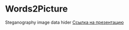 # Words2Picture
Steganography image data hider
[Ссылка на презентацию](https://docs.google.com/presentation/d/1_Ac_RAq9egAQeHSYPoD7l4yQAM62YRqi-ik9lrTxEvo/edit?usp=sharing "Ссылка на презентацию")
